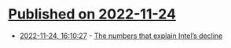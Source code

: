 # [Published on 2022-11-24](index.md)

* [2022-11-24, 16:10:27](https://news.ycombinator.com/item?id=33732937) - [The numbers that explain Intel’s decline](https://techmonitor.ai/technology/silicon/numbers-behind-intel-decline)

